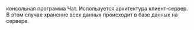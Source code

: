 консольная программа Чат.
Используется архитектура клиент-сервер. В этом случае хранение всех данных происходит в базе данных на сервере.
